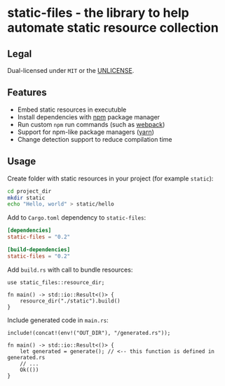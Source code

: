 # static-files - the library to help automate static resource collection

## Legal

Dual-licensed under `MIT` or the [UNLICENSE](http://unlicense.org/).

## Features

- Embed static resources in executuble
- Install dependencies with [npm](https://npmjs.org) package manager
- Run custom `npm` run commands (such as [webpack](https://webpack.js.org/))
- Support for npm-like package managers ([yarn](https://yarnpkg.com/))
- Change detection support to reduce compilation time

## Usage

Create folder with static resources in your project (for example `static`):

```bash
cd project_dir
mkdir static
echo "Hello, world" > static/hello
```

Add to `Cargo.toml` dependency to `static-files`:

```toml
[dependencies]
static-files = "0.2"

[build-dependencies]
static-files = "0.2"
```

Add `build.rs` with call to bundle resources:

```rust, no_run
use static_files::resource_dir;

fn main() -> std::io::Result<()> {
    resource_dir("./static").build()
}
```

Include generated code in `main.rs`:

```rust, no_run
include!(concat!(env!("OUT_DIR"), "/generated.rs"));

fn main() -> std::io::Result<()> {
    let generated = generate(); // <-- this function is defined in generated.rs
    // ...
    Ok(())
}
```
